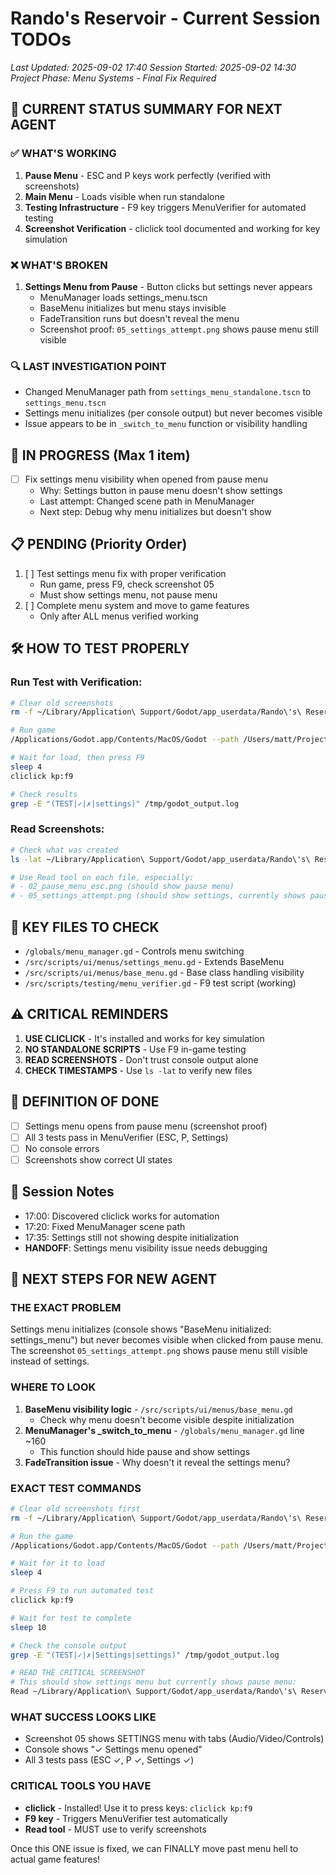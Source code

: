 # Rando's Reservoir - Current Session TODOs
*Last Updated: 2025-09-02 17:40*
*Session Started: 2025-09-02 14:30*
*Project Phase: Menu Systems - Final Fix Required*

## 🎯 CURRENT STATUS SUMMARY FOR NEXT AGENT

### ✅ WHAT'S WORKING
1. **Pause Menu** - ESC and P keys work perfectly (verified with screenshots)
2. **Main Menu** - Loads visible when run standalone
3. **Testing Infrastructure** - F9 key triggers MenuVerifier for automated testing
4. **Screenshot Verification** - cliclick tool documented and working for key simulation

### ❌ WHAT'S BROKEN
1. **Settings Menu from Pause** - Button clicks but settings never appears
   - MenuManager loads settings_menu.tscn
   - BaseMenu initializes but menu stays invisible
   - FadeTransition runs but doesn't reveal the menu
   - Screenshot proof: `05_settings_attempt.png` shows pause menu still visible

### 🔍 LAST INVESTIGATION POINT
- Changed MenuManager path from `settings_menu_standalone.tscn` to `settings_menu.tscn`
- Settings menu initializes (per console output) but never becomes visible
- Issue appears to be in `_switch_to_menu` function or visibility handling

## 🔄 IN PROGRESS (Max 1 item)
- [ ] Fix settings menu visibility when opened from pause menu
  - Why: Settings button in pause menu doesn't show settings
  - Last attempt: Changed scene path in MenuManager
  - Next step: Debug why menu initializes but doesn't show

## 📋 PENDING (Priority Order)
1. [ ] Test settings menu fix with proper verification
   - Run game, press F9, check screenshot 05
   - Must show settings menu, not pause menu
2. [ ] Complete menu system and move to game features
   - Only after ALL menus verified working

## 🛠️ HOW TO TEST PROPERLY

### Run Test with Verification:
```bash
# Clear old screenshots
rm -f ~/Library/Application\ Support/Godot/app_userdata/Rando\'s\ Reservoir/testing/screenshots/current/*.png

# Run game
/Applications/Godot.app/Contents/MacOS/Godot --path /Users/matt/Projects/randos-reservoir 2>&1 | tee /tmp/godot_output.log &

# Wait for load, then press F9
sleep 4
cliclick kp:f9

# Check results
grep -E "(TEST|✓|✗|settings)" /tmp/godot_output.log
```

### Read Screenshots:
```bash
# Check what was created
ls -lat ~/Library/Application\ Support/Godot/app_userdata/Rando\'s\ Reservoir/testing/screenshots/current/*.png

# Use Read tool on each file, especially:
# - 02_pause_menu_esc.png (should show pause menu)
# - 05_settings_attempt.png (should show settings, currently shows pause)
```

## 📍 KEY FILES TO CHECK
- `/globals/menu_manager.gd` - Controls menu switching
- `/src/scripts/ui/menus/settings_menu.gd` - Extends BaseMenu
- `/src/scripts/ui/menus/base_menu.gd` - Base class handling visibility
- `/src/scripts/testing/menu_verifier.gd` - F9 test script (working)

## ⚠️ CRITICAL REMINDERS
1. **USE CLICLICK** - It's installed and works for key simulation
2. **NO STANDALONE SCRIPTS** - Use F9 in-game testing
3. **READ SCREENSHOTS** - Don't trust console output alone
4. **CHECK TIMESTAMPS** - Use `ls -lat` to verify new files

## 🎯 DEFINITION OF DONE
- [ ] Settings menu opens from pause menu (screenshot proof)
- [ ] All 3 tests pass in MenuVerifier (ESC, P, Settings)
- [ ] No console errors
- [ ] Screenshots show correct UI states

## 📝 Session Notes
- 17:00: Discovered cliclick works for automation
- 17:20: Fixed MenuManager scene path
- 17:35: Settings still not showing despite initialization
- **HANDOFF**: Settings menu visibility issue needs debugging

## 🚀 NEXT STEPS FOR NEW AGENT

### THE EXACT PROBLEM
Settings menu initializes (console shows "BaseMenu initialized: settings_menu") but never becomes visible when clicked from pause menu. The screenshot `05_settings_attempt.png` shows pause menu still visible instead of settings.

### WHERE TO LOOK
1. **BaseMenu visibility logic** - `/src/scripts/ui/menus/base_menu.gd`
   - Check why menu doesn't become visible despite initialization
2. **MenuManager's _switch_to_menu** - `/globals/menu_manager.gd` line ~160
   - This function should hide pause and show settings
3. **FadeTransition issue** - Why doesn't it reveal the settings menu?

### EXACT TEST COMMANDS
```bash
# Clear old screenshots first
rm -f ~/Library/Application\ Support/Godot/app_userdata/Rando\'s\ Reservoir/testing/screenshots/current/*.png

# Run the game
/Applications/Godot.app/Contents/MacOS/Godot --path /Users/matt/Projects/randos-reservoir 2>&1 | tee /tmp/godot_output.log &

# Wait for it to load
sleep 4

# Press F9 to run automated test
cliclick kp:f9

# Wait for test to complete
sleep 10

# Check the console output
grep -E "(TEST|✓|✗|Settings|settings)" /tmp/godot_output.log

# READ THE CRITICAL SCREENSHOT
# This should show settings menu but currently shows pause menu:
Read ~/Library/Application\ Support/Godot/app_userdata/Rando\'s\ Reservoir/testing/screenshots/current/05_settings_attempt.png
```

### WHAT SUCCESS LOOKS LIKE
- Screenshot 05 shows SETTINGS menu with tabs (Audio/Video/Controls)
- Console shows "✓ Settings menu opened"
- All 3 tests pass (ESC ✓, P ✓, Settings ✓)

### CRITICAL TOOLS YOU HAVE
- **cliclick** - Installed! Use it to press keys: `cliclick kp:f9`
- **F9 key** - Triggers MenuVerifier test automatically
- **Read tool** - MUST use to verify screenshots

Once this ONE issue is fixed, we can FINALLY move past menu hell to actual game features!